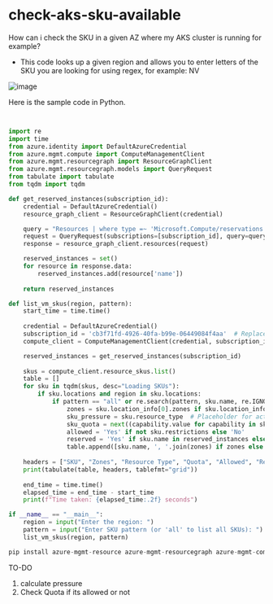 # check-aks-sku-available
How can i check the SKU in a given AZ where my AKS cluster is running for example?

- This code looks up a given region and allows you to enter letters of the SKU you are looking for using regex, for example: NV

![image](https://github.com/user-attachments/assets/0dc0b849-63d1-4c1d-a87a-c10e82b28e35)



Here is the sample code in Python. 

```python


import re
import time
from azure.identity import DefaultAzureCredential
from azure.mgmt.compute import ComputeManagementClient
from azure.mgmt.resourcegraph import ResourceGraphClient
from azure.mgmt.resourcegraph.models import QueryRequest
from tabulate import tabulate
from tqdm import tqdm

def get_reserved_instances(subscription_id):
    credential = DefaultAzureCredential()
    resource_graph_client = ResourceGraphClient(credential)

    query = "Resources | where type =~ 'Microsoft.Compute/reservations'"
    request = QueryRequest(subscriptions=[subscription_id], query=query)
    response = resource_graph_client.resources(request)

    reserved_instances = set()
    for resource in response.data:
        reserved_instances.add(resource['name'])
    
    return reserved_instances

def list_vm_skus(region, pattern):
    start_time = time.time()
    
    credential = DefaultAzureCredential()
    subscription_id = 'cb3f71fd-4926-40fa-b99e-06449084f4aa'  # Replace with your subscription ID
    compute_client = ComputeManagementClient(credential, subscription_id)

    reserved_instances = get_reserved_instances(subscription_id)
    
    skus = compute_client.resource_skus.list()
    table = []
    for sku in tqdm(skus, desc="Loading SKUs"):
        if sku.locations and region in sku.locations:
            if pattern == "all" or re.search(pattern, sku.name, re.IGNORECASE):
                zones = sku.location_info[0].zones if sku.location_info else []
                sku_pressure = sku.resource_type  # Placeholder for actual SKU pressure calculation
                sku_quota = next((capability.value for capability in sku.capabilities if capability.name == 'MaxResourceCount'), 'Unknown') if sku.capabilities else 'Unknown'
                allowed = 'Yes' if not sku.restrictions else 'No'
                reserved = 'Yes' if sku.name in reserved_instances else 'No'
                table.append([sku.name, ', '.join(zones) if zones else 'None', sku_pressure, sku_quota, allowed, reserved])
    
    headers = ["SKU", "Zones", "Resource Type", "Quota", "Allowed", "Reserved"]
    print(tabulate(table, headers, tablefmt="grid"))
    
    end_time = time.time()
    elapsed_time = end_time - start_time
    print(f"Time taken: {elapsed_time:.2f} seconds")

if __name__ == "__main__":
    region = input("Enter the region: ")
    pattern = input("Enter SKU pattern (or 'all' to list all SKUs): ")
    list_vm_skus(region, pattern)


```

```python
pip install azure-mgmt-resource azure-mgmt-resourcegraph azure-mgmt-compute azure-identity tabulate tqdm
```

TO-DO
1) calculate pressure
2) Check Quota if its allowed or not
